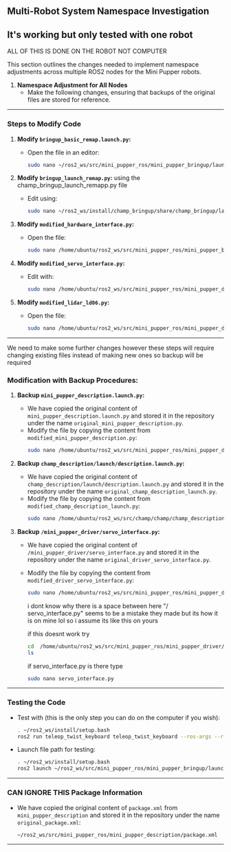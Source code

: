 
## Multi-Robot System Namespace Investigation
It's working but only tested with one robot
---

ALL OF THIS IS DONE ON THE ROBOT NOT COMPUTER

This section outlines the changes needed to implement namespace adjustments across multiple ROS2 nodes for the Mini Pupper robots.

1. **Namespace Adjustment for All Nodes**
   - Make the following changes, ensuring that backups of the original files are stored for reference.

---

### Steps to Modify Code

1. **Modify `bringup_basic_remap.launch.py`:**
   - Open the file in an editor:
     ```bash
     sudo nano ~/ros2_ws/src/mini_pupper_ros/mini_pupper_bringup/launch/bringup_basic_remap.launch.py
     ```

2. **Modify `bringup_launch_remap.py`:** using the champ_bringup_launch_remapp.py file
   - Edit using:
     ```bash
     sudo nano ~/ros2_ws/install/champ_bringup/share/champ_bringup/launch/bringup_launch_remapp.py
     ```

3. **Modify `modified_hardware_interface.py`:**
   - Open the file:
     ```bash
     sudo nano /home/ubuntu/ros2_ws/src/mini_pupper_ros/mini_pupper_bringup/launch/modified_hardware_interface.py
     ```

4. **Modify `modified_servo_interface.py`:**
   - Edit with:
     ```bash
     sudo nano /home/ubuntu/ros2_ws/src/mini_pupper_ros/mini_pupper_driver/launch/modified_servo_interface.py
     ```

5. **Modify `modified_lidar_ld06.py`:**
   - Open the file:
     ```bash
     sudo nano /home/ubuntu/ros2_ws/src/mini_pupper_ros/mini_pupper_driver/launch/modified_lidar_ld06.py
     ```

---

We need to make some further changes however these steps will require changing existing files instead of making new ones so backup will be required

### Modification with Backup Procedures:

1. **Backup `mini_pupper_description.launch.py`:**
   - We have copied the original content of `mini_pupper_description.launch.py` and stored it in the repository under the name `original_mini_pupper_description.py`.
   - Modify the file by copying the content from `modified_mini_pupper_description.py`:
     ```bash
     sudo nano /home/ubuntu/ros2_ws/src/mini_pupper_ros/mini_pupper_description/launch/mini_pupper_description.launch.py
     ```

2. **Backup `champ_description/launch/description.launch.py`:**
   - We have copied the original content of `champ_description/launch/description.launch.py` and stored it in the repository under the name `original_champ_description_launch.py`.
   - Modify the file by copying the content from `modified_champ_description_launch.py`:
     ```bash
     sudo nano /home/ubuntu/ros2_ws/src/champ/champ/champ_description/launch/description.launch.py
     ```

3. **Backup `/mini_pupper_driver/servo_interface.py`:**
   - We have copied the original content of `/mini_pupper_driver/servo_interface.py` and stored it in the repository under the name `original_driver_servo_interface.py`.
   - Modify the file by copying the content from `modified_driver_servo_interface.py`:
     ```bash
     sudo nano /home/ubuntu/ros2_ws/src/mini_pupper_ros/mini_pupper_driver/mini_pupper_driver/ servo_interface.py
     ```
      i dont know why there is a space between here "/ servo_interface.py" seems to be a mistake they made but its how it is on mine lol so i assume its like this on yours
   
      if this doesnt work try
      ```bash
      cd  /home/ubuntu/ros2_ws/src/mini_pupper_ros/mini_pupper_driver/mini_pupper_driver/  
      ls
      ```
        
      if servo_interface.py is there
      type
      ```bash
      sudo nano servo_interface.py
      ```
---

### Testing the Code

- Test with (this is the only step you can do on the computer if you wish):
  ```bash
  . ~/ros2_ws/install/setup.bash
  ros2 run teleop_twist_keyboard teleop_twist_keyboard --ros-args --remap cmd_vel:=/robotx/cmd_vel
  ```

- Launch file path for testing:
  ```bash
  . ~/ros2_ws/install/setup.bash
  ros2 launch ~/ros2_ws/src/mini_pupper_ros/mini_pupper_bringup/launch/bringup_basic_remap.launch.py
  ```

---

### CAN IGNORE THIS Package Information
- We have copied the original content of `package.xml` from `mini_pupper_description` and stored it in the repository under the name `original_package.xml`:
  ```bash
  ~/ros2_ws/src/mini_pupper_ros/mini_pupper_description/package.xml
  ```

---

